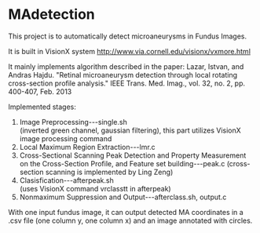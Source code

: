 # MAdetection
This project is to automatically detect microaneurysms in Fundus Images.    

It is built in VisionX system http://www.via.cornell.edu/visionx/vxmore.html    

It mainly implements algorithm described in the paper: Lazar, Istvan, and Andras Hajdu. "Retinal microaneurysm detection through local rotating cross-section profile analysis." IEEE Trans. Med. Imag., vol. 32, no. 2, pp. 400-407, Feb. 2013

Implemented stages:      
1. Image Preprocessing---single.sh                                      
  (inverted green channel, gaussian filtering), this part utilizes VisionX image processing command            
2. Local Maximum Region Extraction---lmr.c                                
3. Cross-Sectional Scanning Peak Detection and Property Measurement on the Cross-Section Profile, and Feature set building---peak.c           (cross-section scanning is implemented by Ling Zeng)                           
4. Clasisfication---afterpeak.sh                     
  (uses VisionX command vrclasstt in afterpeak)                                                                                                                                    
5. Nonmaximum Suppression and Output---afterclass.sh, output.c                          

With one input fundus image, it can output detected MA coordinates in a .csv file (one column y, one column x) and an image annotated with circles.
 

